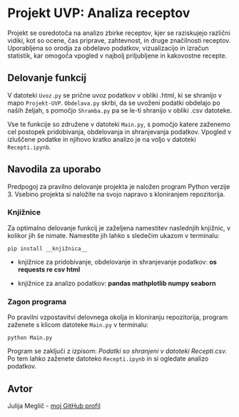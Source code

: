 # Projekt UVP: Analiza receptov

Projekt se osredotoča na analizo zbirke receptov, kjer se raziskujejo različni vidiki, kot so ocene, čas priprave, zahtevnost, in druge značilnosti receptov. Uporabljena so orodja za obdelavo podatkov, vizualizacijo in izračun statistik, kar omogoča vpogled v najbolj priljubljene in kakovostne recepte.

## Delovanje funkcij
V datoteki `Uvoz.py` se prične uvoz podatkov v obliki .html, ki se shranijo v mapo `Projekt-UVP`. `Obdelava.py` skrbi, da se uvoženi podatki obdelajo po naših željah, s pomočjo `Shramba.py` pa se le-ti shranijo v obliki .csv datoteke.

Vse te funkcije so združene v datoteki `Main.py`, s pomočjo katere zaženemo cel postopek pridobivanja, obdelovanja in shranjevanja podatkov.
Vpogled v izluščene podatke in njihovo kratko analizo je na voljo v datoteki `Recepti.ipynb`.

## Navodila za uporabo
Predpogoj za pravilno delovanje projekta je naložen program Python verzije 3. Vsebino projekta si naložite na svojo napravo s kloniranjem repozitorija.

### Knjižnice
Za optimalno delovanje funkcij je zaželjena namestitev naslednjih knjižnic, v kolikor jih še nimate. Namestite jih lahko s sledečim ukazom v terminalu:
```
pip install __knjižnica__
```
* knjižnice za pridobivanje, obdelovanje in shranjevanje podatkov: **os requests re csv html**

* knjižnice za analizo podatkov: **pandas mathplotlib numpy seaborn**

### Zagon programa
Po pravilni vzpostavitvi delovnega okolja in kloniranju repozitorija, program zaženete s klicom datoteke `Main.py` v terminalu:
```
python Main.py
```
Program se zaključi z izpisom: _Podatki so shranjeni v datoteki Recepti.csv._ 
Po tem lahko zaženete datoteko `Recepti.ipynb` in si ogledate analizo podatkov.

## Avtor
Julija Meglič - [moj GitHub profil](https://github.com/MEGLICKA)
